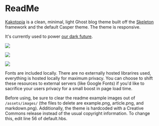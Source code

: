 # ReadMe

[Kakotopia](https://en.wiktionary.org/wiki/kakotopia) is a clean, minimal, light Ghost blog theme built off the [Skeleton](http://getskeleton.com/) framework and the default Casper theme. The theme is responsive.

It's currently used to power [our dark future](https://ourdarkfuture.org/).

![](https://raw.githubusercontent.com/ourdarkfuture/kakotopia/master/assets/images/example.png)

![](https://raw.githubusercontent.com/ourdarkfuture/kakotopia/master/assets/images/article.png)

![](https://raw.githubusercontent.com/ourdarkfuture/kakotopia/master/assets/images/markdown.png)

Fonts are included locally. There are no externally hosted librarires used, everything is hosted locally for maximum privacy. You can choose to shift these resources to external servers (like Google Fonts) if you'd like to sacrifice your users privacy for a small boost in page load time.

Before using, be sure to clear the readme example images out of `/assets/images/` (the files to delete are example.png, article.png, and markdown.png). Additionally, the theme is hardcoded with a Creative Commons release instead of the usual copyright information. To change this, edit line 56 of default.hbs.
